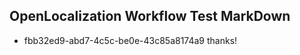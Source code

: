 ## OpenLocalization Workflow Test MarkDown
* fbb32ed9-abd7-4c5c-be0e-43c85a8174a9 thanks!

<!--HONumber=Sep16_HO1-->


